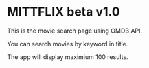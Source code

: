 # MITTFLIX beta v1.0

This is the movie search page using OMDB API.

You can search movies by keyword in title. 

The app will display maximium 100 results.
